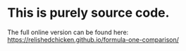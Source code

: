 # This is purely source code.

The full online version can be found here: https://relishedchicken.github.io/formula-one-comparison/